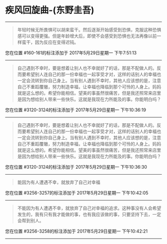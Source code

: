 # 疾风回旋曲-(东野圭吾)

---

> 年轻时候无所畏惧可以胡来蛮干。然后逐渐开始感受到恐惧，克服这种恐惧感可以变得更强。但是年龄增大后，即使不会感受到恐惧也无法再像以前一样蛮干，因为反应在变得迟钝。

您在位置 #160-161的标注添加于 2017年5月29日星期一 下午7:51:13

---

> 自己遇到不幸时，要是想着让别人也不幸就好了的话，那是不配做人的。反而要希望别人连自己的那一份幸福也一起享受才对，这样的话别人的幸福也一定会流转到你自己身上。当有别人遇到不幸时，其他人应该想的是，注意自己不重蹈覆辙，努力制造幸福，让幸福也降临到那个可怜的人身上。妈妈就是这么想的。希望你能相信。望美的事虽然很痛苦，但是我还照常来店里是因为想给别人带来一些快乐。这就是我现在力所能及的事。你能明白吗？

您在位置 #3120-3124的标注添加于 2017年5月29日星期一 下午10:36:19

---

> 自己遇到不幸时，要是想着让别人也不幸就好了的话，那是不配做人的。反而要希望别人连自己的那一份幸福也一起享受才对，这样的话别人的幸福也一定会流转到你自己身上。当有别人遇到不幸时，其他人应该想的是，注意自己不重蹈覆辙，努力制造幸福，让幸福也降临到那个可怜的人身上。妈妈就是这么想的。希望你能相信。望美的事虽然很痛苦，但是我还照常来店里是因为想给别人带来一些快乐。这就是我现在力所能及的事。你能明白吗？

您在位置 #3120-3124的标注添加于 2017年5月29日星期一 下午10:36:30

---

> 能因为有人遭遇不幸，就放弃了自己对幸福

您在位置 #3256-3257的标注添加于 2017年5月29日星期一 下午10:42:05

---

> 不能因为有人遭遇不幸，就放弃了自己对幸福的追求。这种事没有人会希望发生的，我有只有我才能做的事，也有我应该做的事，只要坚持下去，一定会帮到别人。

您在位置 #3256-3258的标注添加于 2017年5月29日星期一 下午10:42:21

---

